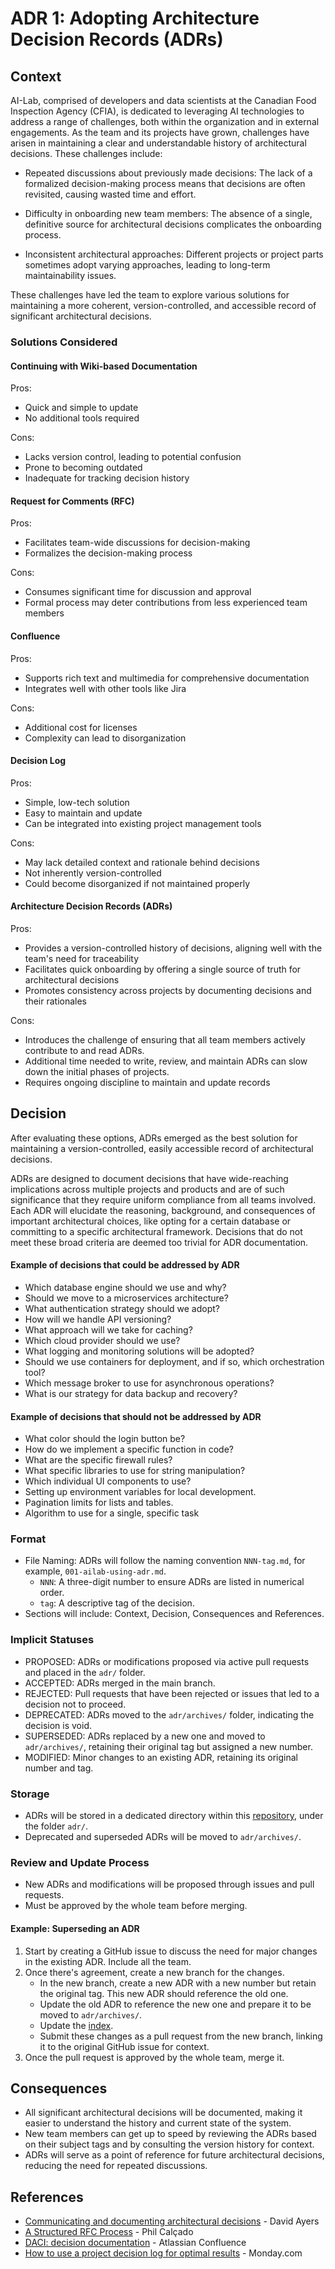 # ADR 1: Adopting Architecture Decision Records (ADRs)

## Context

AI-Lab, comprised of developers and data scientists at the Canadian Food Inspection Agency (CFIA), is dedicated to leveraging AI technologies to address a range of challenges, both within the organization and in external engagements. As the team and its projects have grown, challenges have arisen in maintaining a clear and understandable history of architectural decisions. These challenges include:

- Repeated discussions about previously made decisions: The lack of a formalized decision-making process means that decisions are often revisited, causing wasted time and effort.
  
- Difficulty in onboarding new team members: The absence of a single, definitive source for architectural decisions complicates the onboarding process.

- Inconsistent architectural approaches: Different projects or project parts sometimes adopt varying approaches, leading to long-term maintainability issues.

These challenges have led the team to explore various solutions for maintaining a more coherent, version-controlled, and accessible record of significant architectural decisions.

### Solutions Considered

#### Continuing with Wiki-based Documentation

Pros:

- Quick and simple to update
- No additional tools required

Cons:

- Lacks version control, leading to potential confusion
- Prone to becoming outdated
- Inadequate for tracking decision history

#### Request for Comments (RFC)

Pros:

- Facilitates team-wide discussions for decision-making
- Formalizes the decision-making process

Cons:

- Consumes significant time for discussion and approval
- Formal process may deter contributions from less experienced team members

#### Confluence

Pros:

- Supports rich text and multimedia for comprehensive documentation
- Integrates well with other tools like Jira

Cons:

- Additional cost for licenses
- Complexity can lead to disorganization

#### Decision Log

Pros:

- Simple, low-tech solution
- Easy to maintain and update
- Can be integrated into existing project management tools

Cons:

- May lack detailed context and rationale behind decisions
- Not inherently version-controlled
- Could become disorganized if not maintained properly

#### Architecture Decision Records (ADRs)

Pros:

- Provides a version-controlled history of decisions, aligning well with the team's need for traceability
- Facilitates quick onboarding by offering a single source of truth for architectural decisions
- Promotes consistency across projects by documenting decisions and their rationales

Cons:

- Introduces the challenge of ensuring that all team members actively contribute to and read ADRs.
- Additional time needed to write, review, and maintain ADRs can slow down the initial phases of projects.
- Requires ongoing discipline to maintain and update records


## Decision

After evaluating these options, ADRs emerged as the best solution for maintaining a version-controlled, easily accessible record of architectural decisions.

ADRs are designed to document decisions that have wide-reaching implications across multiple projects and products and are of such significance that they require uniform compliance from all teams involved. Each ADR will elucidate the reasoning, background, and consequences of important architectural choices, like opting for a certain database or committing to a specific architectural framework. Decisions that do not meet these broad criteria are deemed too trivial for ADR documentation.

#### Example of decisions that could be addressed by ADR

- Which database engine should we use and why?
- Should we move to a microservices architecture?
- What authentication strategy should we adopt?
- How will we handle API versioning?
- What approach will we take for caching?
- Which cloud provider should we use?
- What logging and monitoring solutions will be adopted?
- Should we use containers for deployment, and if so, which orchestration tool?
- Which message broker to use for asynchronous operations?
- What is our strategy for data backup and recovery?

#### Example of decisions that should not be addressed by ADR

- What color should the login button be?
- How do we implement a specific function in code?
- What are the specific firewall rules?
- What specific libraries to use for string manipulation?
- Which individual UI components to use?
- Setting up environment variables for local development.
- Pagination limits for lists and tables.
- Algorithm to use for a single, specific task


### Format

- File Naming: ADRs will follow the naming convention `NNN-tag.md`, for example, `001-ailab-using-adr.md`.
  - `NNN`: A three-digit number to ensure ADRs are listed in numerical order.
  - `tag`: A descriptive tag of the decision.
- Sections will include: Context, Decision, Consequences and References.

### Implicit Statuses

- PROPOSED: ADRs or modifications proposed via active pull requests and placed in the `adr/` folder.
- ACCEPTED: ADRs merged in the main branch.
- REJECTED: Pull requests that have been rejected or issues that led to a decision not to proceed.
- DEPRECATED: ADRs moved to the `adr/archives/` folder, indicating the decision is void.
- SUPERSEDED: ADRs replaced by a new one and moved to `adr/archives/`, retaining their original tag but assigned a new number.
- MODIFIED: Minor changes to an existing ADR, retaining its original number and tag.

### Storage

- ADRs will be stored in a dedicated directory within this [repository](https://github.com/ai-cfia/dev-rel-docs), under the folder `adr/`.
- Deprecated and superseded ADRs will be moved to `adr/archives/`.

### Review and Update Process

- New ADRs and modifications will be proposed through issues and pull requests.
- Must be approved by the whole team before merging.

#### Example: Superseding an ADR

1. Start by creating a GitHub issue to discuss the need for major changes in the existing ADR. Include all the team.
2. Once there's agreement, create a new branch for the changes.
     - In the new branch, create a new ADR with a new number but retain the original tag. This new ADR should reference the old one.
     - Update the old ADR to reference the new one and prepare it to be moved to `adr/archives/`.
     - Update the [index](./index.md).
     - Submit these changes as a pull request from the new branch, linking it to the original GitHub issue for context.
3. Once the pull request is approved by the whole team, merge it.

## Consequences

- All significant architectural decisions will be documented, making it easier to understand the history and current state of the system.
- New team members can get up to speed by reviewing the ADRs based on their subject tags and by consulting the version history for context.
- ADRs will serve as a point of reference for future architectural decisions, reducing the need for repeated discussions.


## References
- [Communicating and documenting architectural decisions](https://www.youtube.com/watch?v=rwfXkSjFhzc) - David Ayers
- [A Structured RFC Process](https://philcalcado.com/2018/11/19/a_structured_rfc_process.html) - Phil Calçado
- [DACI: decision documentation](https://www.atlassian.com/software/confluence/templates/decision) - Atlassian Confluence
- [How to use a project decision log for optimal results](https://monday.com/blog/project-management/decision-log/) - Monday.com
